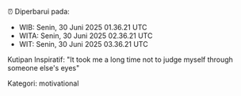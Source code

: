 ⏰ Diperbarui pada:
- WIB: Senin, 30 Juni 2025 01.36.21 UTC
- WITA: Senin, 30 Juni 2025 02.36.21 UTC
- WIT: Senin, 30 Juni 2025 03.36.21 UTC

Kutipan Inspiratif:
"It took me a long time not to judge myself through someone else's eyes"


Kategori: motivational


